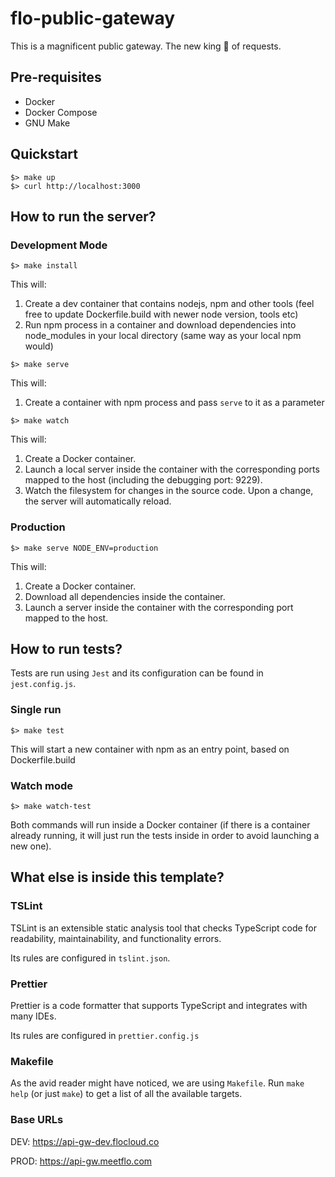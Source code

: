 # flo-public-gateway

This is a magnificent public gateway. The new king 👑 of requests.

## Pre-requisites
* Docker
* Docker Compose
* GNU Make

## Quickstart
```
$> make up
$> curl http://localhost:3000
```
## How to run the server?

### Development Mode
```
$> make install
```
This will:
1. Create a dev container that contains nodejs, npm and other tools (feel free to update Dockerfile.build with newer node version, tools etc)
2. Run npm process in a container and download dependencies into node_modules in your local directory (same way as your local npm would)

```
$> make serve
```
This will:
1. Create a container with npm process and pass `serve` to it as a parameter


```
$> make watch
```
This will:
1. Create a Docker container.
2. Launch a local server inside the container with the corresponding ports mapped to the host (including the debugging port: 9229).
3. Watch the filesystem for changes in the source code. Upon a change, the server will automatically reload.

### Production
```
$> make serve NODE_ENV=production
```
This will:
1. Create a Docker container.
2. Download all dependencies inside the container.
3. Launch a server inside the container with the corresponding port mapped to the host.

## How to run tests?

Tests are run using `Jest` and its configuration can be found in `jest.config.js`.

### Single run
```
$> make test
```
This will start a new container with npm as an entry point, based on Dockerfile.build

### Watch mode
```
$> make watch-test
```

Both commands will run inside a Docker container (if there is a container already running, it will just run the tests inside in order to avoid launching a new one).

## What else is inside this template?

### TSLint
TSLint is an extensible static analysis tool that checks TypeScript code for readability, maintainability, and functionality errors.

Its rules are configured in `tslint.json`.

### Prettier
Prettier is a code formatter that supports TypeScript and integrates with many IDEs.

Its rules are configured in `prettier.config.js`

### Makefile
As the avid reader might have noticed, we are using `Makefile`. Run `make help` (or just `make`) to get a list of all the available targets.

### Base URLs
DEV: https://api-gw-dev.flocloud.co

PROD: https://api-gw.meetflo.com

